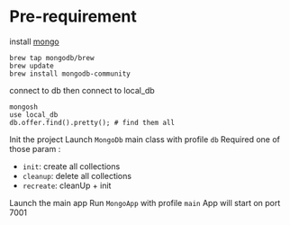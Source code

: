 # Pre-requirement 

install [mongo](https://www.mongodb.com/docs/upcoming/tutorial/install-mongodb-on-os-x/)  
```
brew tap mongodb/brew
brew update
brew install mongodb-community
```

connect to db then connect to local_db
```
mongosh
use local_db
db.offer.find().pretty(); # find them all
```


Init the project 
Launch `MongoDb` main class with profile `db`
Required one of those param :
- `init`: create all collections
- `cleanup`: delete all collections
- `recreate`: cleanUp + init

Launch the main app
Run `MongoApp` with profile `main`
App will start on port 7001
